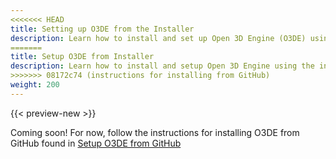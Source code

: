 ```yaml
---
<<<<<<< HEAD
title: Setting up O3DE from the Installer
description: Learn how to install and set up Open 3D Engine (O3DE) using the installer tool.
=======
title: Setup O3DE from Installer
description: Learn how to install and setup Open 3D Engine using the installer tool.
>>>>>>> 08172c74 (instructions for installing from GitHub)
weight: 200
---
```


{{< preview-new >}}

Coming soon! For now, follow the instructions for installing O3DE from GitHub found in [Setup O3DE from GitHub](./setup-from-github.md)
